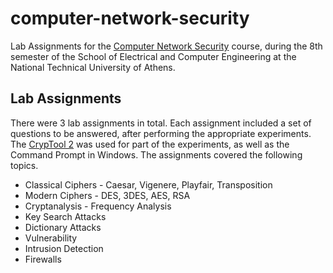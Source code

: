 # computer-network-security

Lab Assignments for the [Computer Network Security](https://www.ece.ntua.gr/en/undergraduate/courses/3370) course, during the 8th semester of the School of Electrical and Computer Engineering at the National Technical University of Athens.

## Lab Assignments

There were 3 lab assignments in total. Each assignment included a set of questions to be answered, after performing the appropriate experiments. The [CrypTool 2](https://www.cryptool.org/en/ct2/) was used for part of the experiments, as well as the Command Prompt in Windows. The assignments covered the following topics.

- Classical Ciphers - Caesar, Vigenere, Playfair, Transposition
- Modern Ciphers - DES, 3DES, AES, RSA
- Cryptanalysis - Frequency Analysis
- Key Search Attacks
- Dictionary Attacks
- Vulnerability
- Intrusion Detection
- Firewalls
